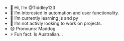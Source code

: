 - 👋 Hi, I’m @Tiddley123
- 👀 I’m interested in automation and user functionality.
- 🌱 I’m currently learning js and py
- 💞️ I’m not activly looking to work on projects.
- 😄 Pronouns: Maddog
- ⚡ Fun fact: Is Australian...

<!---
Tiddley123/Tiddley123 is a ✨ special ✨ repository because its `README.md` (this file) appears on your GitHub profile.
You can click the Preview link to take a look at your changes.
--->
